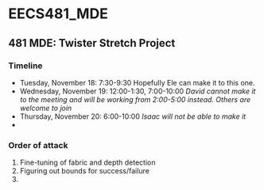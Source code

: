 EECS481_MDE
===========

481 MDE: Twister Stretch Project
--------------------------------

### Timeline
* Tuesday, November 18: 7:30-9:30
Hopefully Ele can make it to this one.
* Wednesday, November 19: 12:00-1:30, 7:00-10:00
*David cannot make it to the meeting and will be working from 2:00-5:00 instead. Others are welcome to join*
* Thursday, November 20: 6:00-10:00
*Isaac will not be able to make it*
* 

### Order of attack
1. Fine-tuning of fabric and depth detection
2. Figuring out bounds for success/failure
3. 
